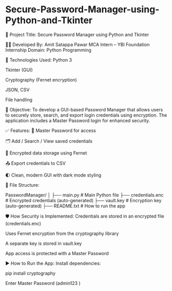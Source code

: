 # Secure-Password-Manager-using-Python-and-Tkinter
📝 Project Title:
Secure Password Manager using Python and Tkinter

👨‍💻 Developed By:
Amit Satappa Pawar
MCA Intern – YBI Foundation
Internship Domain: Python Programming

🔧 Technologies Used:
Python 3

Tkinter (GUI)

Cryptography (Fernet encryption)

JSON, CSV

File handling

🎯 Objective:
To develop a GUI-based Password Manager that allows users to securely store, search, and export login credentials using encryption. The application includes a Master Password login for enhanced security.

✅ Features:
🔐 Master Password for access

🗂️ Add / Search / View saved credentials

🔐 Encrypted data storage using Fernet

📤 Export credentials to CSV

🌓 Clean, modern GUI with dark mode styling

📂 File Structure:

PasswordManager/
│
├── main.py                 # Main Python file
├── credentials.enc         # Encrypted credentials (auto-generated)
├── vault.key               # Encryption key (auto-generated)
├── README.txt              # How to run the app


🛡️ How Security is Implemented:
Credentials are stored in an encrypted file (credentials.enc)

Uses Fernet encryption from the cryptography library

A separate key is stored in vault.key

App access is protected with a Master Password


▶️ How to Run the App:
Install dependencies:

pip install cryptography

Enter Master Password (admin123 )




